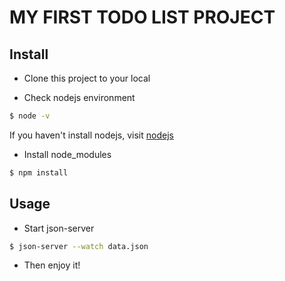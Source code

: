 # MY FIRST TODO LIST PROJECT

## Install
* Clone this project to your local

* Check nodejs environment
```bash
$ node -v
```
If you haven't install nodejs, visit [nodejs](https://nodejs.org/en/download/)

* Install node_modules
```bash
$ npm install
```

## Usage

* Start json-server 
```bash 
$ json-server --watch data.json
```

* Then enjoy it!